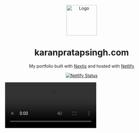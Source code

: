 <div align="center">
  <img alt="Logo" src="https://user-images.githubusercontent.com/29705703/128719328-ed17026c-09f8-4f7c-a435-02881dc49b96.png" width="100" />
</div>
<h1 align="center">
  karanpratapsingh.com
</h1>
<p align="center">
  My portfolio built with <a href="https://nextjs.org/" target="_blank">Nextjs</a> and hosted with <a href="https://www.netlify.com/" target="_blank">Netlify</a>
</p>
<p align="center">
  <a href="https://app.netlify.com/sites/karanpratapsingh/deploys" target="_blank">
    <img src="https://api.netlify.com/api/v1/badges/1b28818d-e6c7-4019-ac80-873ef6ef9eb7/deploy-status" alt="Netlify Status" />
  </a>
</p>

<video src="https://user-images.githubusercontent.com/29705703/128994645-9ccaa278-df74-452d-94f5-43a4188cdfb0.mp4" autoplay />

### Make it your own!

This was written to be configurable since the start, so you can simply override all the interfaces present in `config` folder which contains all the config for `projects`, `articles`, `videos`.

Custom providers can also be easily implemented. For example if you'd like to render articles from `medium.com` rather than `dev.to`.

